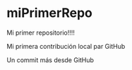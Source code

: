 # miPrimerRepo

Mi primer repositorio!!!!

Mi primera contribución local par GitHub

Un commit más desde GitHub
